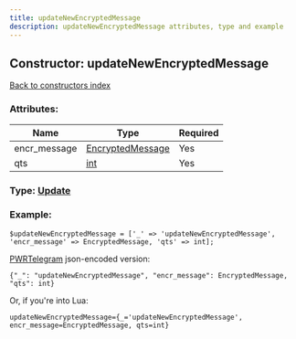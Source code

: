 ```yaml
---
title: updateNewEncryptedMessage
description: updateNewEncryptedMessage attributes, type and example
---
```

## Constructor: updateNewEncryptedMessage  
[Back to constructors index](index.md)



### Attributes:

| Name     |    Type       | Required |
|----------|---------------|----------|
|encr\_message|[EncryptedMessage](../types/EncryptedMessage.md) | Yes|
|qts|[int](../types/int.md) | Yes|



### Type: [Update](../types/Update.md)


### Example:

```
$updateNewEncryptedMessage = ['_' => 'updateNewEncryptedMessage', 'encr_message' => EncryptedMessage, 'qts' => int];
```  

[PWRTelegram](https://pwrtelegram.xyz) json-encoded version:

```
{"_": "updateNewEncryptedMessage", "encr_message": EncryptedMessage, "qts": int}
```


Or, if you're into Lua:  


```
updateNewEncryptedMessage={_='updateNewEncryptedMessage', encr_message=EncryptedMessage, qts=int}

```


